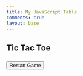 ```yaml
---
title: My JavaScript Table
comments: true
layout: base
---
```

<head>

<html>
<html lang="en">
<head>
    <title>Tic Tac Toe</title>
</head>
<body>
    <section>
        <h1 class="game--title">Tic Tac Toe</h1>
        <div class="game--container">
            <div data-cell-index="0" class="cell"></div>
            <div data-cell-index="1" class="cell"></div>
            <div data-cell-index="2" class="cell"></div>
            <div data-cell-index="3" class="cell"></div>
            <div data-cell-index="4" class="cell"></div>
            <div data-cell-index="5" class="cell"></div>
            <div data-cell-index="6" class="cell"></div>
            <div data-cell-index="7" class="cell"></div>
            <div data-cell-index="8" class="cell"></div>
        </div>
        <h3 class="game--status"></h3>
        <button class="game--restart">Restart Game</button>
    </section>
</body>
</html>

<script>
const statusDisplay = document.querySelector('.game--status');

let gameActive = true;

let currentPlayer = "X";

let gameState = ["", "", "", "", "", "", "", "", ""];

const winningMessage = () => `Player ${currentPlayer} has won!`;
const drawMessage = () => `Game ended in a draw!`;
const currentPlayerTurn = () => `It's ${currentPlayer}'s turn`;

statusDisplay.innerHTML = currentPlayerTurn();

document.querySelectorAll('.cell').forEach(cell => cell.addEventListener('click', handleCellClick));
document.querySelector('.game--restart').addEventListener('click', handleRestartGame);

function handleCellClick(clickedCellEvent) {   
        const clickedCell = clickedCellEvent.target;
        const clickedCellIndex = parseInt(
          clickedCell.getAttribute('data-cell-index')
        );
    
        if (gameState[clickedCellIndex] !== "" || !gameActive) {
            return;
        }
   
        handleCellPlayed(clickedCell, clickedCellIndex);
        handleResultValidation();
}

function handleCellPlayed(clickedCell, clickedCellIndex) {
    
        gameState[clickedCellIndex] = currentPlayer;
        clickedCell.innerHTML = currentPlayer;
    }

    const winningConditions = [
        [0, 1, 2],
        [3, 4, 5],
        [6, 7, 8],
        [0, 3, 6],
        [1, 4, 7],
        [2, 5, 8],
        [0, 4, 8],
        [2, 4, 6]
    ];
    function handleResultValidation() {
        let roundWon = false;
        for (let i = 0; i <= 7; i++) {
            const winCondition = winningConditions[i];
            let a = gameState[winCondition[0]];
            let b = gameState[winCondition[1]];
            let c = gameState[winCondition[2]];
            if (a === '' || b === '' || c === '') {
                continue;
            }
            if (a === b && b === c) {
                roundWon = true;
                break
            }
        }
    if (roundWon) {
        statusDisplay.innerHTML = winningMessage();
        gameActive = false;
        return;
    }

    let roundDraw = !gameState.includes("");
    if (roundDraw) {
        statusDisplay.innerHTML = drawMessage();
        gameActive = false;
        return;
    }

    handlePlayerChange();
}

function handlePlayerChange() {
    currentPlayer = currentPlayer === "X" ? "O" : "X";
    statusDisplay.innerHTML = currentPlayerTurn();
}

function handleRestartGame() {
    gameActive = true;
    currentPlayer = "X";
    gameState = ["", "", "", "", "", "", "", "", ""];
    statusDisplay.innerHTML = currentPlayerTurn();
    document.querySelectorAll('.cell')
               .forEach(cell => cell.innerHTML = "");
}    
</script>